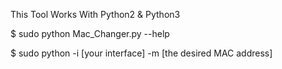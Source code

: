 This Tool Works With Python2 & Python3

$ sudo python Mac_Changer.py  --help

$ sudo python -i [your interface] -m [the desired MAC address]
